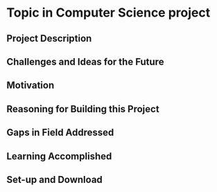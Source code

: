 # Topic in Computer Science project
## Project Description
## Challenges and Ideas for the Future
## Motivation
## Reasoning for Building this Project
## Gaps in Field Addressed
## Learning Accomplished
## Set-up and Download
